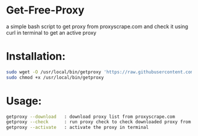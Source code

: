 # Get-Free-Proxy
a simple bash script to get proxy from proxyscrape.com and check it using curl in terminal to get an active proxy

# Installation:
```bash
sudo wget -O /usr/local/bin/getproxy 'https://raw.githubusercontent.com/wildyverando/Get-Free-Proxy/main/get-proxy.sh'
sudo chmod +x /usr/local/bin/getproxy
```

# Usage:
```bash
getproxy --download   : download proxy list from proxyscrape.com
getproxy --check      : run proxy check to check downloaded proxy from proxyscrape.com
getproxy --activate   : activate the proxy in terminal
```
